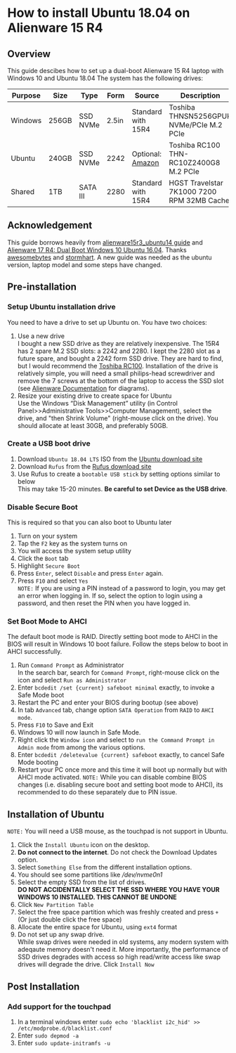 # How to install Ubuntu 18.04 on Alienware 15 R4
## Overview
This guide descibes how to set up a dual-boot Alienware 15 R4 laptop with Windows 10 and Ubuntu 18.04 The system has the following drives:

|Purpose|Size|Type|Form|Source|Description|
|-------|----|----|----|------|-----------|
|Windows|256GB|SSD NVMe|2.5in|Standard with 15R4|Toshiba THNSN5256GPUK NVMe/PCIe M.2 PCIe|
|Ubuntu|240GB|SSD NVMe|2242|Optional: [Amazon](https://www.amazon.com/gp/product/B07DD4FWRL)|Toshiba RC100 THN-RC10Z2400G8 M.2 PCIe|
|Shared|1TB|SATA III|2280|Standard with 15R4|HGST Travelstar 7K1000 7200 RPM 32MB Cache|
## Acknowledgement
This guide borrows heavily from [alienware15r3_ubuntu14 guide](https://github.com/awesomebytes/alienware15r3_ubuntu14) and [Alienware 17 R4: Dual Boot Windows 10 Ubuntu 16.04](https://github.com/stormhart/dev-journal/wiki/Alienware-17-R4:-Dual-Boot-Windows-10---Ubuntu-16.04). Thanks [awesomebytes](https://github.com/awesomebytes) and [stormhart](https://github.com/stormhart). A new guide was needed as the ubuntu version, laptop model and some steps have changed. 
## Pre-installation
### Setup Ubuntu installation drive 
You need to have a drive to set up Ubuntu on. You have two choices:
1. Use a new drive<br/>I bought a new SSD drive as they are relatively inexpensive. The 15R4 has 2 spare M.2 SSD slots: a 2242 and 2280. I kept the 2280 slot as a future spare, and bought a 2242 form SSD drive. They are hard to find, but I would recommend the [Toshiba RC100](https://www.amazon.com/gp/product/B07DD4FWRL). Installation of the drive is relatively simple, you will need a small philips-head screwdriver and remove the 7 screws at the bottom of the laptop to access the SSD slot (see [Alienware Documentation](https://www.dell.com/support/home/us/en/19/product-support/product/alienware-15/manuals) for diagrams).
2. Resize your existing drive to create space for Ubuntu<br/>Use the Windows “Disk Management” utility (in Control Panel>>Administrative Tools>>Computer Management), select the drive, and "then Shrink Volume" (right-mouse click on the drive). You should allocate at least 30GB, and preferably 50GB.
### Create a USB boot drive
1. Download `Ubuntu 18.04 LTS` ISO from the [Ubuntu download site](https://www.ubuntu.com/download/desktop)
2. Download `Rufus` from the [Rufus download site](https://rufus.akeo.ie/)
3. Use Rufus to create a `bootable USB stick` by setting options similar to below<br/> This may take 15-20 minutes.
**Be careful to set Device as the USB drive**.
### Disable Secure Boot
This is required so that you can also boot to Ubuntu later
1. Turn on your system
2. Tap the `F2` key as the system turns on
3. You will access the system setup utility
4. Click the `Boot` tab
5. Highlight `Secure Boot`
6. Press `Enter`, select `Disable` and press `Enter` again.
7. Press `F10` and select `Yes`<br/>
`NOTE:` If you are using a PIN instead of a password to login, you may get an error when logging in. If so, select the option to login using a password, and then reset the PIN when you have logged in.
### Set Boot Mode to AHCI
The default boot mode is RAID. Directly setting boot mode to AHCI in the BIOS will result in Windows 10 boot failure. Follow the steps below to boot in AHCI successfully.
1. Run `Command Prompt` as Administrator<br/>In the search bar, search for `Command Prompt`, right-mouse click on the icon and select `Run as Administrator`
2. Enter `bcdedit /set {current} safeboot minimal` exactly, to invoke a Safe Mode boot
3. Restart the PC and enter your BIOS during bootup (see above)
4. In tab `Advanced` tab, change option `SATA Operation` from `RAID` to `AHCI mode`.
5. Press `F10` to Save and Exit
6. Windows 10 will now launch in Safe Mode.
7. Right click the `Window icon` and select to `run the Command Prompt in Admin mode` from among the various options.
8. Enter `bcdedit /deletevalue {current} safeboot` exactly, to cancel Safe Mode booting
9. Restart your PC once more and this time it will boot up normally but with AHCI mode activated.
`NOTE:` While you can disable combine BIOS changes (i.e. disabling secure boot and setting boot mode to AHCI), its recommended to do these separately due to PIN issue.
## Installation of Ubuntu
`NOTE:` You will need a USB mouse, as the touchpad is not support in Ubuntu.
1. Click the `Install Ubuntu` icon on the desktop.
2. **Do not connect to the internet**. Do not check the Download Updates option.
3. Select `Something Else` from the different installation options.
4. You should see some partitions like */dev/nvme0n1*
5. Select the empty SSD from the list of drives.<br/>**DO NOT ACCIDENTALLY SELECT THE SSD WHERE YOU HAVE YOUR WINDOWS 10 INSTALLED. THIS CANNOT BE UNDONE**
6. Click `New Partition Table`
7. Select the free space partition which was freshly created and press `+` (Or just double click the free space)
8. Allocate the entire space for Ubuntu, using `ext4` format
9. Do not set up any swap drive.<br/>While swap drives were needed in old systems, any modern system with adeqaute memory doesn't need it. More importantly, the performance of SSD drives degrades with access so high read/write access like swap drives will degrade the drive.
Click `Install Now`
## Post Installation
### Add support for the touchpad
1. In a terminal windows enter `sudo echo 'blacklist i2c_hid' >> /etc/modprobe.d/blacklist.conf`
2. Enter `sudo depmod -a`
3. Enter `sudo update-initramfs -u`
